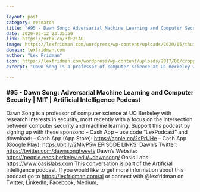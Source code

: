 ```yaml
---

layout: post
category: research
title: "#95 - Dawn Song: Adversarial Machine Learning and Computer Security"
date: 2020-05-12 23:35:50
link: https://vrhk.co/3fF2iAG
image: https://lexfridman.com/wordpress/wp-content/uploads/2020/05/thumb.png
domain: lexfridman.com
author: "Lex Fridman"
icon: https://lexfridman.com/wordpress/wp-content/uploads/2017/06/cropped-lex-favicon-4-1-180x180.png
excerpt: "Dawn Song is a professor of computer science at UC Berkeley with research interests in security, most recently with a focus on the intersection between computer security and machine learning. Support this podcast by signing up with these sponsors: – Cash App – use code “LexPodcast” and download: – Cash App (App Store): <https://apple.co/2sPrUHe> – Cash App (Google Play): <https://bit.ly/2MlvP5w> EPISODE LINKS: Dawn’s Twitter: <https://twitter.com/dawnsongtweets> Dawn’s Website: <https://people.eecs.berkeley.edu/~dawnsong/> Oasis Labs: <https://www.oasislabs.com> This conversation is part of the Artificial Intelligence podcast. If you would like to get more information about this podcast go to <https://lexfridman.com/ai> or connect with @lexfridman on Twitter, LinkedIn, Facebook, Medium,"

---
```


### #95 - Dawn Song: Adversarial Machine Learning and Computer Security | MIT | Artificial Intelligence Podcast

Dawn Song is a professor of computer science at UC Berkeley with research interests in security, most recently with a focus on the intersection between computer security and machine learning. Support this podcast by signing up with these sponsors: – Cash App – use code “LexPodcast” and download: – Cash App (App Store): <https://apple.co/2sPrUHe> – Cash App (Google Play): <https://bit.ly/2MlvP5w> EPISODE LINKS: Dawn’s Twitter: <https://twitter.com/dawnsongtweets> Dawn’s Website: <https://people.eecs.berkeley.edu/~dawnsong/> Oasis Labs: <https://www.oasislabs.com> This conversation is part of the Artificial Intelligence podcast. If you would like to get more information about this podcast go to <https://lexfridman.com/ai> or connect with @lexfridman on Twitter, LinkedIn, Facebook, Medium,